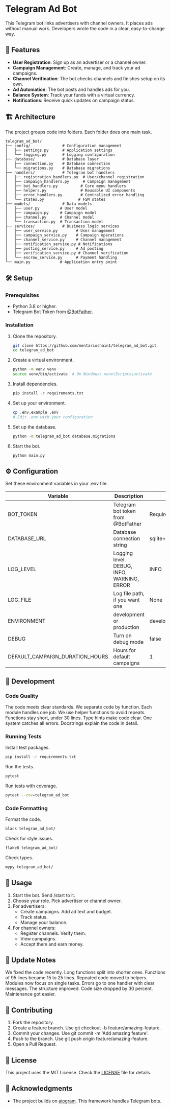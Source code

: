 # Telegram Ad Bot

This Telegram bot links advertisers with channel owners. It places ads without manual work. Developers wrote the code in a clear, easy-to-change way.

## 🚀 Features

*   **User Registration**: Sign up as an advertiser or a channel owner.
*   **Campaign Management**: Create, manage, and track your ad campaigns.
*   **Channel Verification**: The bot checks channels and finishes setup on its own.
*   **Ad Automation**: The bot posts and handles ads for you.
*   **Balance System**: Track your funds with a virtual currency.
*   **Notifications**: Receive quick updates on campaign status.

## 🏗️ Architecture

The project groups code into folders. Each folder does one main task.

```
telegram_ad_bot/
├── config/              # Configuration management
│   ├── settings.py      # Application settings
│   └── logging.py       # Logging configuration
├── database/            # Database layer
│   ├── connection.py    # Database connection
│   └── migrations.py    # Database migrations
├── handlers/            # Telegram bot handlers
│   ├── registration_handlers.py  # User/channel registration
│   ├── campaign_handlers.py      # Campaign management
│   ├── bot_handlers.py          # Core menu handlers
│   ├── helpers.py               # Reusable UI components
│   ├── error_handlers.py        # Centralized error handling
│   └── states.py               # FSM states
├── models/              # Data models
│   ├── user.py         # User model
│   ├── campaign.py     # Campaign model
│   ├── channel.py      # Channel model
│   └── transaction.py  # Transaction model
├── services/            # Business logic services
│   ├── user_service.py        # User management
│   ├── campaign_service.py    # Campaign operations
│   ├── channel_service.py     # Channel management
│   ├── notification_service.py # Notifications
│   ├── posting_service.py     # Ad posting
│   ├── verification_service.py # Channel verification
│   └── escrow_service.py      # Payment handling
└── main.py             # Application entry point
```

## 🛠️ Setup

### Prerequisites

*   Python 3.8 or higher.
*   Telegram Bot Token from [@BotFather](https://t.me/BotFather).

### Installation

1.  Clone the repository.
    ```bash
    git clone https://github.com/mentariochain1/telegram_ad_bot.git
    cd telegram_ad_bot
    ```

2.  Create a virtual environment.
    ```bash
    python -m venv venv
    source venv/bin/activate  # On Windows: venv\Scripts\activate
    ```

3.  Install dependencies.
    ```bash
    pip install -r requirements.txt
    ```

4.  Set up your environment.
    ```bash
    cp .env.example .env
    # Edit .env with your configuration
    ```

5.  Set up the database.
    ```bash
    python -m telegram_ad_bot.database.migrations
    ```

6.  Start the bot.
    ```bash
    python main.py
    ```

## ⚙️ Configuration

Set these environment variables in your .env file.

| Variable | Description | Default |
|----------|-------------|---------|
| BOT_TOKEN | Telegram bot token from @BotFather | Required |
| DATABASE_URL | Database connection string | sqlite+aiosqlite:///./telegram_ad_bot.db |
| LOG_LEVEL | Logging level: DEBUG, INFO, WARNING, ERROR | INFO |
| LOG_FILE | Log file path, if you want one | None |
| ENVIRONMENT | development or production | development |
| DEBUG | Turn on debug mode | false |
| DEFAULT_CAMPAIGN_DURATION_HOURS | Hours for default campaigns | 1 |

## 🧪 Development

### Code Quality

The code meets clear standards. We separate code by function. Each module handles one job. We use helper functions to avoid repeats. Functions stay short, under 30 lines. Type hints make code clear. One system catches all errors. Docstrings explain the code in detail.

### Running Tests

Install test packages.
```bash
pip install -r requirements.txt
```

Run the tests.
```bash
pytest
```

Run tests with coverage.
```bash
pytest --cov=telegram_ad_bot
```

### Code Formatting

Format the code.
```bash
black telegram_ad_bot/
```

Check for style issues.
```bash
flake8 telegram_ad_bot/
```

Check types.
```bash
mypy telegram_ad_bot/
```

## 📝 Usage

1.  Start the bot. Send /start to it.
2.  Choose your role. Pick advertiser or channel owner.
3.  For advertisers:
    *   Create campaigns. Add ad text and budget.
    *   Track status.
    *   Manage your balance.
4.  For channel owners:
    *   Register channels. Verify them.
    *   View campaigns.
    *   Accept them and earn money.

## 🔧 Update Notes

We fixed the code recently. Long functions split into shorter ones. Functions of 95 lines became 15 to 25 lines. Repeated code moved to helpers. Modules now focus on single tasks. Errors go to one handler with clear messages. The structure improved. Code size dropped by 30 percent. Maintenance got easier.

## 🤝 Contributing

1.  Fork the repository.
2.  Create a feature branch. Use git checkout -b feature/amazing-feature.
3.  Commit your changes. Use git commit -m 'Add amazing feature'.
4.  Push to the branch. Use git push origin feature/amazing-feature.
5.  Open a Pull Request.

## 📄 License

This project uses the MIT License. Check the [LICENSE](LICENSE) file for details.

## 🙏 Acknowledgments

*   The project builds on [aiogram](https://github.com/aiogram/aiogram). This framework handles Telegram bots.